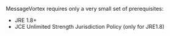 MessageVortex requires only a very small set of prerequisites:
- JRE 1.8+
- JCE Unlimited Strength Jurisdiction Policy (only for JRE1.8)

